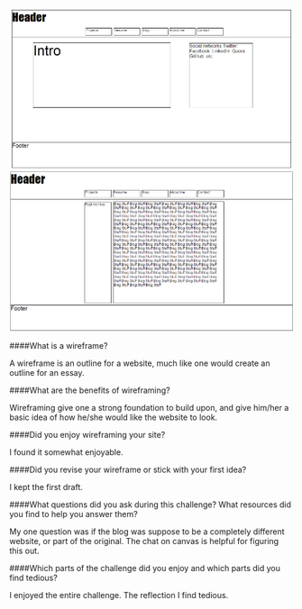![Alt text](/week-2/imgs/wireframe-index.png "index wireframe")
![Alt text](/week-2/imgs/wireframe-blog-index.png "blog wireframe")


####What is a wireframe?

A wireframe is an outline for a website, much like one would create an outline for an essay.

####What are the benefits of wireframing?

Wireframing give one a strong foundation to build upon, and give him/her a basic idea of how he/she would like the website to look.

####Did you enjoy wireframing your site?

I found it somewhat enjoyable.

####Did you revise your wireframe or stick with your first idea?

I kept the first draft.

####What questions did you ask during this challenge? What resources did you find to help you answer them?

My one question was if the blog was suppose to be a completely different website, or part of the original. The chat on canvas is helpful for figuring this out.

####Which parts of the challenge did you enjoy and which parts did you find tedious?

I enjoyed the entire challenge. The reflection I find tedious.